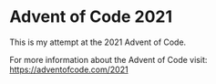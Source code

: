 # Advent of Code 2021

This is my attempt at the 2021 Advent of Code.

For more information about the Advent of Code visit: https://adventofcode.com/2021
